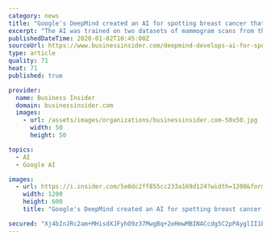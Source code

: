 ```yaml
---
category: news
title: "Google's DeepMind created an AI for spotting breast cancer that can outperform human radiologists"
excerpt: "The AI was trained on two datasets of mammogram scans from the US and the UK, then pitted against six radiologists."
publishedDateTime: 2020-01-02T10:45:00Z
sourceUrl: https://www.businessinsider.com/deepmind-develops-ai-for-spotting-breast-cancer-2020-1
type: article
quality: 71
heat: 71
published: true

provider:
  name: Business Insider
  domain: businessinsider.com
  images:
    - url: /assets/images/organizations/businessinsider.com-50x50.jpg
      width: 50
      height: 50

topics:
  - AI
  - Google AI

images:
  - url: https://i.insider.com/5e0dc2ff855cc233a169d124?width=1200&format=jpeg
    width: 1200
    height: 600
    title: "Google's DeepMind created an AI for spotting breast cancer that can outperform human radiologists"

secured: "Xj4bInJRc2am+MHisdXJFyhO9z37MwgBq+2eHmwMBINACcdg5C2pPAyglII1bD2KPUeCRWlp5lQ9dSmR5pbx8E7ZblzMfblVgOHSy7gAd0ffr2V3Sgycq4xebovsmTevoufiFHrG6K6tahn/a4138k4QY/OWIN9o/EpNHnCzK8HIAlA9MNPUaE1JhVskVo9SAzPknaFm0upR4hAgITflL2U935a7f0uo/vX4vltLqEBhmM+0RV2AMiRSvTsHQ3luS4z98/ORSkmZz8A/wth6rwzE914nF8W1SgkPVWF2sRccdrDhWCogjtxbJAh1kSS6;1ByDoUBRUONSWmVqIWgAFA=="
---
```



